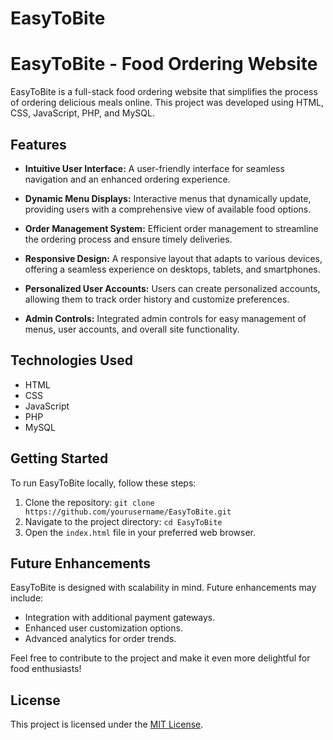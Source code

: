 # EasyToBite
# EasyToBite - Food Ordering Website

EasyToBite is a full-stack food ordering website that simplifies the process of ordering delicious meals online. This project was developed using HTML, CSS, JavaScript, PHP, and MySQL.

## Features

- **Intuitive User Interface:** A user-friendly interface for seamless navigation and an enhanced ordering experience.

- **Dynamic Menu Displays:** Interactive menus that dynamically update, providing users with a comprehensive view of available food options.

- **Order Management System:** Efficient order management to streamline the ordering process and ensure timely deliveries.

- **Responsive Design:** A responsive layout that adapts to various devices, offering a seamless experience on desktops, tablets, and smartphones.
  
- **Personalized User Accounts:** Users can create personalized accounts, allowing them to track order history and customize preferences.

- **Admin Controls:** Integrated admin controls for easy management of menus, user accounts, and overall site functionality.

## Technologies Used

- HTML
- CSS
- JavaScript
- PHP
- MySQL

## Getting Started

To run EasyToBite locally, follow these steps:

1. Clone the repository: `git clone https://github.com/yourusername/EasyToBite.git`
2. Navigate to the project directory: `cd EasyToBite`
3. Open the `index.html` file in your preferred web browser.

## Future Enhancements

EasyToBite is designed with scalability in mind. Future enhancements may include:

- Integration with additional payment gateways.
- Enhanced user customization options.
- Advanced analytics for order trends.

Feel free to contribute to the project and make it even more delightful for food enthusiasts!

## License

This project is licensed under the [MIT License](LICENSE).
